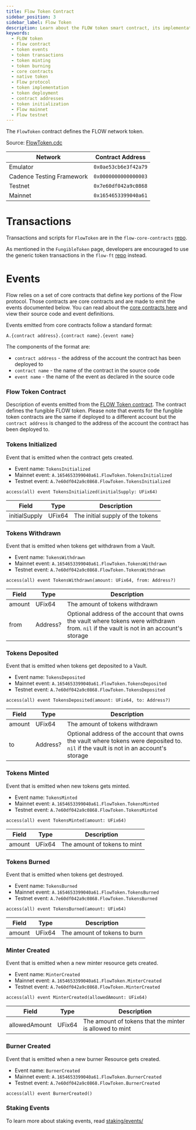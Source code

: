 ```yaml
---
title: Flow Token Contract
sidebar_position: 3
sidebar_label: Flow Token
description: Learn about the FLOW token smart contract, its implementation, events system, and deployment addresses across different networks. Understand how to interact with the native token of the Flow blockchain.
keywords:
  - FLOW token
  - Flow contract
  - token events
  - token transactions
  - token minting
  - token burning
  - core contracts
  - native token
  - Flow protocol
  - token implementation
  - token deployment
  - contract addresses
  - token initialization
  - Flow mainnet
  - Flow testnet
---
```


The `FlowToken` contract defines the FLOW network token.

Source: [FlowToken.cdc](https://github.com/onflow/flow-core-contracts/blob/master/contracts/FlowToken.cdc)

| Network                   | Contract Address     |
| ------------------------- | -------------------- |
| Emulator                  | `0x0ae53cb6e3f42a79` |
| Cadence Testing Framework | `0x0000000000000003` |
| Testnet                   | `0x7e60df042a9c0868` |
| Mainnet                   | `0x1654653399040a61` |

# Transactions

Transactions and scripts for `FlowToken` are in the `flow-core-contracts` [repo](https://github.com/onflow/flow-core-contracts/tree/master/transactions/flowToken).

As mentioned in the `FungibleToken` page, developers are encouraged to use
the generic token transactions in the `flow-ft` [repo](https://github.com/onflow/flow-ft/tree/master/transactions) instead.

# Events

Flow relies on a set of core contracts that define key portions of the Flow protocol. Those contracts are core contracts
and are made to emit the events documented below. You can read about the [core contracts here](./index.md)
and view their source code and event definitions.

Events emitted from core contracts follow a standard format:

```
A.{contract address}.{contract name}.{event name}
```

The components of the format are:

- `contract address` - the address of the account the contract has been deployed to
- `contract name` - the name of the contract in the source code
- `event name` - the name of the event as declared in the source code

### Flow Token Contract

Description of events emitted from the [FLOW Token contract](./03-flow-token.md).
The contract defines the fungible FLOW token. Please note that events for the fungible token contracts are the same
if deployed to a different account but the `contract address` is
changed to the address of the account the contract has been deployed to.

### Tokens Initialized

Event that is emitted when the contract gets created.

- Event name: `TokensInitialized`
- Mainnet event: `A.1654653399040a61.FlowToken.TokensInitialized`
- Testnet event: `A.7e60df042a9c0868.FlowToken.TokensInitialized`

```cadence
access(all) event TokensInitialized(initialSupply: UFix64)
```

| Field         | Type   | Description                      |
| ------------- | ------ | -------------------------------- |
| initialSupply | UFix64 | The initial supply of the tokens |

### Tokens Withdrawn

Event that is emitted when tokens get withdrawn from a Vault.

- Event name: `TokensWithdrawn`
- Mainnet event: `A.1654653399040a61.FlowToken.TokensWithdrawn`
- Testnet event: `A.7e60df042a9c0868.FlowToken.TokensWithdrawn`

```cadence
access(all) event TokensWithdrawn(amount: UFix64, from: Address?)
```

| Field  | Type     | Description                                                                                                                             |
| ------ | -------- | --------------------------------------------------------------------------------------------------------------------------------------- |
| amount | UFix64   | The amount of tokens withdrawn                                                                                                          |
| from   | Address? | Optional address of the account that owns the vault where tokens were withdrawn from. `nil` if the vault is not in an account's storage |

### Tokens Deposited

Event that is emitted when tokens get deposited to a Vault.

- Event name: `TokensDeposited`
- Mainnet event: `A.1654653399040a61.FlowToken.TokensDeposited`
- Testnet event: `A.7e60df042a9c0868.FlowToken.TokensDeposited`

```cadence
access(all) event TokensDeposited(amount: UFix64, to: Address?)
```

| Field  | Type     | Description                                                                                                                           |
| ------ | -------- | ------------------------------------------------------------------------------------------------------------------------------------- |
| amount | UFix64   | The amount of tokens withdrawn                                                                                                        |
| to     | Address? | Optional address of the account that owns the vault where tokens were deposited to. `nil` if the vault is not in an account's storage |

### Tokens Minted

Event that is emitted when new tokens gets minted.

- Event name: `TokensMinted`
- Mainnet event: `A.1654653399040a61.FlowToken.TokensMinted`
- Testnet event: `A.7e60df042a9c0868.FlowToken.TokensMinted`

```cadence
access(all) event TokensMinted(amount: UFix64)
```

| Field  | Type   | Description                  |
| ------ | ------ | ---------------------------- |
| amount | UFix64 | The amount of tokens to mint |

### Tokens Burned

Event that is emitted when tokens get destroyed.

- Event name: `TokensBurned`
- Mainnet event: `A.1654653399040a61.FlowToken.TokensBurned`
- Testnet event: `A.7e60df042a9c0868.FlowToken.TokensBurned`

```cadence
access(all) event TokensBurned(amount: UFix64)
```

| Field  | Type   | Description                  |
| ------ | ------ | ---------------------------- |
| amount | UFix64 | The amount of tokens to burn |

### Minter Created

Event that is emitted when a new minter resource gets created.

- Event name: `MinterCreated`
- Mainnet event: `A.1654653399040a61.FlowToken.MinterCreated`
- Testnet event: `A.7e60df042a9c0868.FlowToken.MinterCreated`

```cadence
access(all) event MinterCreated(allowedAmount: UFix64)
```

| Field         | Type   | Description                                             |
| ------------- | ------ | ------------------------------------------------------- |
| allowedAmount | UFix64 | The amount of tokens that the minter is allowed to mint |

### Burner Created

Event that is emitted when a new burner Resource gets created.

- Event name: `BurnerCreated`
- Mainnet event: `A.1654653399040a61.FlowToken.BurnerCreated`
- Testnet event: `A.7e60df042a9c0868.FlowToken.BurnerCreated`

```cadence
access(all) event BurnerCreated()
```

### Staking Events

To learn more about staking events, read [staking/events/](../../../protocol/staking/07-staking-scripts-events.md)
